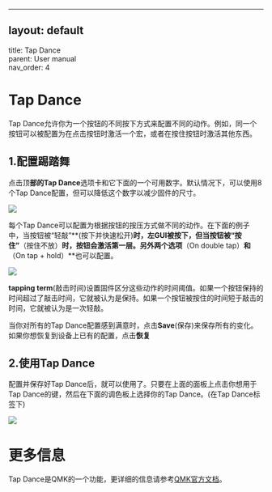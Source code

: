 ---


## layout: default  
title: Tap Dance  
parent: User manual  
nav\_order: 4

# Tap Dance

Tap Dance允许你为一个按钮的不同按下方式来配置不同的动作。例如，同一个按钮可以被配置为在点击按钮时激活一个宏，或者在按住按钮时激活其他东西。

## 1\.配置踢踏舞

点击顶****部的******Tap Dance**选项卡和它下面的一个可用数字。默认情况下，可以使用8个Tap Dance配置，但可以降低这个数字以减少固件的尺寸。

![](../img/tap-tabs.png)

每个Tap Dance可以配置为根据按钮的按压方式做不同的动作。在下面的例子中，当按钮被“轻敲”**(按下并快速松开)**时，左GUI被按下，但当按钮被“按住”**（按住不放）**时，按钮会激活第一层。另外两个选项**（On double tap）**和**（On tap + hold）**也可以配置。

![](../img/tap-overview.png)

**tapping term**(敲击时间)设置固件区分这些动作的时间阈值。如果一个按钮保持的时间超过了敲击时间，它就被认为是保持。如果一个按钮被按住的时间短于敲击的时间，它就被认为是一次轻敲。

当你对所有的Tap Dance配置感到满意时，点击**Save**(保存)来保存所有的变化。如果你想恢复到设备上已有的配置，点击**恢复**

## 2\.使用Tap Dance

配置并保存好Tap Dance后，就可以使用了。只要在上面的面板上点击你想用于Tap Dance的键，然后在下面的调色板上选择你的Tap Dance。(在Tap Dance标签下)

![](../img/tap-left-menu-example.png)

# 更多信息

Tap Dance是QMK的一个功能，更详细的信息请参考[QMK官方文档](https://docs.qmk.fm/#/feature_tap_dance)。